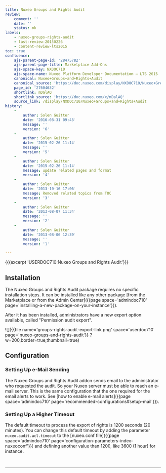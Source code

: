 ```yaml
---
title: Nuxeo Groups and Rights Audit
review:
    comment: ''
    date: ''
    status: ok
labels:
    - nuxeo-groups-rights-audit
    - last-review-20150226
    - content-review-lts2015
toc: true
confluence:
    ajs-parent-page-id: '28475782'
    ajs-parent-page-title: Marketplace Add-Ons
    ajs-space-key: NXDOC710
    ajs-space-name: Nuxeo Platform Developer Documentation — LTS 2015
    canonical: Nuxeo+Groups+and+Rights+Audit
    canonical_source: 'https://doc.nuxeo.com/display/NXDOC710/Nuxeo+Groups+and+Rights+Audit'
    page_id: '27604632'
    shortlink: mDalAQ
    shortlink_source: 'https://doc.nuxeo.com/x/mDalAQ'
    source_link: /display/NXDOC710/Nuxeo+Groups+and+Rights+Audit
history:
    - 
        author: Solen Guitter
        date: '2016-08-31 09:43'
        message: ''
        version: '6'
    - 
        author: Solen Guitter
        date: '2015-02-26 11:14'
        message: ''
        version: '5'
    - 
        author: Solen Guitter
        date: '2015-02-26 11:14'
        message: update related pages and format
        version: '4'
    - 
        author: Solen Guitter
        date: '2013-10-16 17:06'
        message: Removed related topics from TOC
        version: '3'
    - 
        author: Solen Guitter
        date: '2013-08-07 11:34'
        message: ''
        version: '2'
    - 
        author: Solen Guitter
        date: '2013-08-06 12:39'
        message: ''
        version: '1'

---
```

{{{excerpt 'USERDOC710:Nuxeo Groups and Rights Audit'}}}

## Installation

The Nuxeo Groups and Rights Audit package requires no specific installation steps. It can be installed like any other package [from the Marketplace or from the Admin Center]({{page space='admindoc710' page='installing-a-new-package-on-your-instance'}}).

After it has been installed, administrators have a new export option available, called "Permission audit export".

![]({{file name='groups-rights-audit-export-link.png' space='userdoc710' page='nuxeo-groups-and-rights-audit'}} ?w=200,border=true,thumbnail=true)

## Configuration

### Setting Up e-Mail Sending

The Nuxeo Groups and Rights Audit addon sends email to the administrator who requested the audit. So your Nuxeo server must be able to reach an e-mail server. This is the same configuration that the one required for the email alerts to work. See [how to enable e-mail alerts]({{page space='admindoc710' page='recommended-configurations#setup-mail'}}).

### Setting Up a Higher Timeout

The default timeout to process the export of rights is 1200 seconds (20 minutes). You can change this default timeout by adding the parameter `nuxeo.audit.acl.timeout` to the [nuxeo.conf file]({{page space='admindoc710' page='configuration-parameters-index-nuxeoconf'}}) and defining another value than 1200, like 3600 (1 hour) for instance.

&nbsp;

* * *